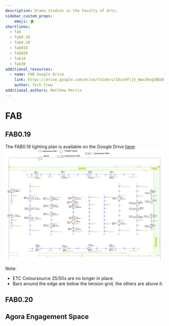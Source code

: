 ```yaml
---
description: Drama studios in the Faculty of Arts.
sidebar_custom_props:
    emoji: 🏠
shortlinks:
  - fab
  - fab0.19
  - fab0.20
  - fab019
  - fab020
  - fab19
  - fab20
additional_resources:
  - name: FAB Google Drive
    link: https://drive.google.com/drive/folders/1Uzu9Ylj5_WwsSKngSBG8N3sVTfkErDWO?usp=drive_link
    author: Tech Crew
additional_authors: Matthew Morris
---
```

# FAB

## FAB0.19


<!-- ### [Campus Map](https://campus.warwick.ac.uk/search/623c8961421e6f5928c0fb67?projectId=warwick)

<iframe width="100%" height="600" src="https://campus.warwick.ac.uk/search/623c8961421e6f5928c0fb67?projectId=warwick"></iframe> -->

The FAB0.19 lighting plan is available on the Google Drive
[here](https://drive.google.com/file/d/1EaH2392dtF6lZvB4KbhHHYr4gnK4AxtC/view?usp=sharing):
![FAB 0.19 Lighting Plan](fab019-lighting.jpg)

Note:
* ETC Coloursource 25/50s are no longer in place.
* Bars around the edge are below the tension grid, the others are above it.

## FAB0.20

<!-- ### [Campus Map](https://campus.warwick.ac.uk/search/623c8961421e6f5928c0fb6a?projectId=warwick)

<iframe width="100%" height="600" src="https://campus.warwick.ac.uk/search/623c8961421e6f5928c0fb6a?projectId=warwick"></iframe> -->


## Agora Engagement Space